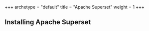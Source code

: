 +++ 
archetype = "default" 
title = "Apache Superset" 
weight = 1 
+++


## Installing Apache Superset